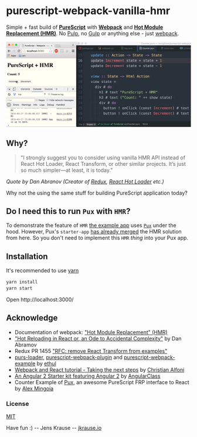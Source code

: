 # purescript-webpack-vanilla-hmr

Simple + fast build of **[PureScript](purescript.org)** with **[Webpack](https://webpack.js.org/)** and **[Hot Module Replacement (HMR)](https://webpack.js.org/guides/hot-module-replacement/)**. No [Pulp](https://github.com/bodil/pulp), no [Gulp](http://gulpjs.com/) or anything else - just [webpack](https://webpack.github.io/).

![screenshot](./ps_hmr.gif)

## Why?

> "I strongly suggest you to consider using vanilla HMR API instead of React Hot Loader, React Transform, or other similar projects. It’s just so much simpler—at least, it is today."

_Quote by Dan Abranov (Creator of [Redux](redux.js.org), [React Hot Loader](https://github.com/gaearon/react-hot-loader) etc.)_

Why not the using the same stuff for building PureScript application today?

## Do I need this to run `Pux` with `HMR`?

To demonstrate the feature of `HMR` [the example app](./src/App.purs) uses [`Pux`](https://github.com/alexmingoia/purescript-pux) under the hood. However, Pux's `starter-app` [has already merged](https://github.com/alexmingoia/pux-starter-app/pull/5) the HMR solution from here. So you don't need to implement this `HMR` _thing_ into your Pux app.  

## Installation

It's recommended to use [yarn](https://yarnpkg.com/)

```bash
yarn install
yarn start
```

Open http://localhost:3000/

## Acknowledge

- Documentation of webpack: ["Hot Module Replacement" (HMR)](https://webpack.github.io/docs/hot-module-replacement.html)
- ["Hot Reloading in React or, an Ode to Accidental Complexity"](https://medium.com/@dan_abramov/hot-reloading-in-react-1140438583bf#.vnlkto5p1) by Dan Abramov
- Redux PR 1455 ["RFC: remove React Transform from examples"](https://github.com/reactjs/redux/pull/1455)
- [purs-loader](https://github.com/ethul/purs-loader),  [purescript-webpack-plugin](https://www.npmjs.com/package/purescript-webpack-plugin) and [purescript-webpack-example](https://github.com/ethul/purescript-webpack-example/blob/master/webpack.config.js) by [ethul](https://github.com/ethul)
- [Webpack and React tutorial - Taking the next steps](http://www.christianalfoni.com/articles/2015_10_01_Taking-the-next-step-with-react-and-webpack) by [Christian Alfoni](https://github.com/christianalfoni)
- [An Angular 2 Starter kit featuring Angular 2](https://github.com/AngularClass/angular2-webpack-starter) by [AngularClass](https://github.com/AngularClass)
- Counter Example of [Pux](https://github.com/alexmingoia/purescript-pux), an awesome PureScript FRP interface to React by [Alex Mingoia](https://github.com/alexmingoia)

### License
[MIT](./LICENSE)

Have fun :) -- Jens Krause -- [jkrause.io](http://jkrause.io)
